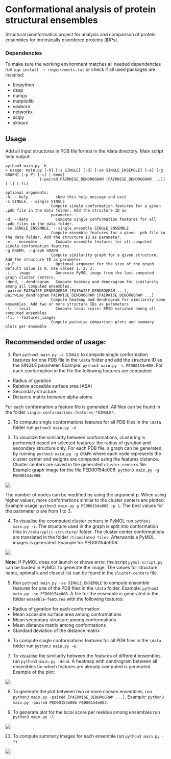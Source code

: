 # Conformational analysis of protein structural ensembles
Structural bioinformatics project for analysis and comparison of protein ensembles for intrinsically disordered proteins (IDPs).

### Dependencies

To make sure the working environment matches all needed dependencies run `pip install -r requirements.txt` or check if all used packages are installed:

- biopython
- dssp
- numpy
- matplotlib
- seaborn
- networkx
- scipy
- sklearn

## Usage

Add all input structures in PDB file format in the /data directory. Main script help output:

    python3 main.py -h
    > usage: main.py [-h] [-s SINGLE] [-d] [-se SINGLE_ENSEMBLE] [-e] [-g GRAPH] [-p P] [-i] [-dend]
                   [-paired PAIRWISE_DENDROGRAM [PAIRWISE_DENDROGRAM ...]] [-l] [-fi]
                   
    optional arguments:
    -h, --help            show this help message and exit
    -s SINGLE, --single SINGLE
                        Compute single conformation features for a given .pdb file in the data folder. Add the structure ID as
                        parameter.
    -d, --data            Compute single conformation features for all .pdb files in the data folder.
    -se SINGLE_ENSEMBLE, --single_ensemble SINGLE_ENSEMBLE
                        Compute ensemble features for a given .pdb file in the data folder. Add the structure ID as parameter.
    -e, --ensemble        Compute ensemble features for all computed single conformation features.
    -g GRAPH, --graph GRAPH
                        Compute similarity graph for a given structure. Add the structure ID as parameter.
    -p P                  Optional argument for the size of the graph. Default value is 0. Use values 1, 2, 3.
    -i, --image           Generate PyMOL image from the last computed graph cluster centers.
    -dend, --dendrogram   Compute heatmap and dendrogram for similarity among all computed ensembles.
    -paired PAIRWISE_DENDROGRAM [PAIRWISE_DENDROGRAM ...], --pairwise_dendrogram PAIRWISE_DENDROGRAM [PAIRWISE_DENDROGRAM ...]
                        Compute heatmap and dendrogram for similarity some ensembles. Add two or more structure IDs as parameters
    -l, --local           Compute local score: RMSD variance among all computed ensembles
    -fi, --features_images
                        Compute pairwise comparison plots and summary plots per ensemble
                     
 ## Recommended order of usage:

1. Run `python3 main.py -s SINGLE` to compute single conformation features for one PDB file in the `\data` folder and add the structure ID as the SINGLE parameter.
Example: `python3 main.py -s PED00154e006`. For each conformation in the file the following features are computed:
- Radius of gyration
- Relative accesible surface area (ASA)
- Secondary structure
- Distance matrix between alpha atoms

For each conformation a feature file is generated. All files can be found in the folder `single-conformations-features-*SINGLE*`.

2. To compute single conformations features for all PDB files in the `\data` folder run `python3 main.py -d`

3. To visualize the similarity between conformations, clustering is performed based on selected features: the radius of gyration and secondary structure only.
For each PDB flie, a graph can be generated by running `python3 main.pg -g GRAPH` where each node represents the cluster center and weights are computed using the features distance.
Cluster centers are saved in the generated `cluster-centers` file.
Example graph image for the file PED00154e008: `python3 main.py -g PED00154e008`:

![](https://github.com/noran9/conformational-ensembles-analyzer/blob/main/images/graph-PED00154e008.png)

The number of nodes can be modified by using the argument p. When using higher values, more conformations similar to the cluster centers are plotted. 
Example usage: `python3 main.py g PED00154e008 -p 1`. The best values for the parameter p are from 1 to 3.

4. To visualise the ccomputed cluster centers in PyMOL run `python3 main.py -i`. The structure used in the graph is split into conformation files in `/data/split-structure/` folder.
The cluster center conformations are translated in the folder `/translated-files`. Afterwards a PyMOL images is generated. Example for PED00154e006:

![](https://github.com/noran9/conformational-ensembles-analyzer/blob/main/images/pymol_PED00154e006.png)

**Note**: If PyMOL does not launch or shows error, the script `pymol-script.py` can be loaded in PyMOL to generate the image. The values for structure name, optimal k and closest list can be found in the `cluster-centers` file.

5. Run `python3 main.py -se SINGLE_ENSEMBLE` to compute ensemble features for one of the PDB files in the `\data` folder. Example: `python3 main.py -se PED00154e006`.
A file for the ensemble is generated in the folder `ensemble-features` with the following features:

- Radius of gyration for each conformation
- Mean accesible surface area among conformations
- Mean secondary structure among conformations
- Mean distance matrix among conformations
- Standard deviation of the distance matrix

6. To compute single conformations features for all PDB files in the `\data` folder run `python3 main.py -e`.

7. To visualise the similarity between the features of different ensembles run `python3 main.py -dend`. A heatmap with dendrogram between all ensembles for which features are
already computed is generated. Example of the plot:

![](https://github.com/noran9/conformational-ensembles-analyzer/blob/main/images/clustermap.png)

8. To generate the plot between two or more chosen ensembles, run `python3 main.py -paired [PAIRWISE_DENDROGRAM ...]`. 
Example: `python3 main.py -paired PED00154e006 PED00154e007`.

9. To generate plot for the local score per residue among ensembles run `python3 main.py -l`

![](https://github.com/noran9/conformational-ensembles-analyzer/blob/main/images/local-rmsd-score.png)

11. To compute summary images for each ensemble run `python3 main.py -fi`. 

![](https://github.com/noran9/conformational-ensembles-analyzer/blob/main/images/Features_PED00154e006.png)
